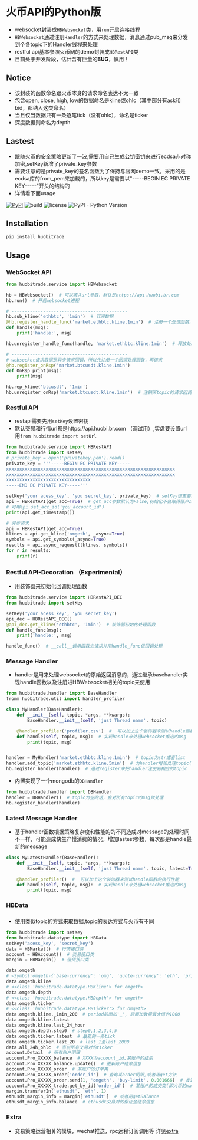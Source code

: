 # 火币API的Python版
- websocket封装成`HBWebsocket`类，用`run`开启连接线程
- `HBWebsocket`通过注册`Handler`的方式来处理数据，消息通过pub_msg来分发到个各topic下的Handler线程来处理
- restful api基本参照火币网的demo封装成`HBRestAPI`类
- 目前处于开发阶段，估计含有巨量的**BUG**，慎用！

## Notice
- 该封装的函数命名跟火币本身的请求命名表达不太一致
- 包含open, close, high, low的数据命名是kline或ohlc（其中部分有ask和bid，都纳入这类命名）
- 当且仅当数据只有一条逐笔tick（没有ohlc），命名是ticker
- 深度数据则命名为depth

## Lastest
- 跟随火币的安全策略更新了一波,需要用自己生成公钥密钥来进行ecdsa非对称加密,setKey新增了private_key参数
- 需要注意的是private_key的签名函数为了保持与官网demo一致，采用的是ecdsa库的from_pem来加载的，所以key是需要以"-----BEGIN EC PRIVATE KEY-----"开头的结构的
- 详情看下面usage

[![PyPI](https://img.shields.io/pypi/v/huobitrade.svg)](https://pypi.org/project/huobitrade/)
![build](https://travis-ci.org/hadrianl/huobi.svg?branch=master)
![license](https://img.shields.io/github/license/hadrianl/huobi.svg)
![PyPI - Python Version](https://img.shields.io/pypi/pyversions/huobitrade.svg)


## Installation
```sh
pip install huobitrade
```

## Usage

### WebSocket API
```python
from huobitrade.service import HBWebsocket

hb = HBWebsocket()  # 可以填入url参数，默认是https://api.huobi.br.com
hb.run()  # 开启websocket进程

# --------------------------------------------
hb.sub_kline('ethbtc', '1min')  # 订阅数据
@hb.register_handle_func('market.ethbtc.kline.1min')  # 注册一个处理函数，最好的处理方法应该是实现一个handler
def handle(msg):
    print('handle:', msg)

hb.unregister_handle_func(handle, 'market.ethbtc.kline.1min')  # 释放处理函数

# --------------------------------------------
# websocket请求数据是异步请求回调，所以先注册一个回调处理函数，再请求
@hb.register_onRsp('market.btcusdt.kline.1min')
def OnRsp_print(msg):
    print(msg)

hb.rep_kline('btcusdt', '1min')
hb.unregister_onRsp('market.btcusdt.kline.1min')  # 注销某topic的请求回调处理

```

### Restful API
- restapi需要先用`setKey`设置密钥
- 默认交易和行情url都是https://api.huobi.br.com （调试用）,实盘要设置url用`from huobitrade import setUrl`
```python
from huobitrade.service import HBRestAPI
from huobitrade import setKey
# private_key = open('privatekey.pem').read()
private_key = '''-----BEGIN EC PRIVATE KEY-----
xxxxxxxxxxxxxxxxxxxxxxxxxxxxxxxxxxxxxxxxxxxxxxxxxxxxxxxxxxxxxxxx
xxxxxxxxxxxxxxxxxxxxxxxxxxxxxxxxxxxxxxxxxxxxxxxxxxxxxxxxxxxxxxxx
xxxxxxxxxxxxxxxxxxxxxxxxxxxxxxxx
-----END EC PRIVATE KEY-----'''

setKey('your acess_key', 'you secret_key', private_key)  # setKey很重要，最好在引入其他模块之前先setKey，部分模块要基于密钥,private_key可以用上面两种其中一种
api = HBRestAPI(get_acc=True)  # get_acc参数默认为False,初始化不会取得账户ID，需要ID的函数无法使用
# 可用api.set_acc_id('you_account_id')
print(api.get_timestamp())

# 异步请求
api = HBRestAPI(get_acc=True)
klines = api.get_kline('omgeth', _async=True)
symbols = api.get_symbols(_async=True)
results = api.async_request([klines, symbols])
for r in results:
    print(r)
```

### Restful API-Decoration    （Experimental）
- 用装饰器来初始化回调处理函数
```python
from huobitrade.service import HBRestAPI_DEC
from huobitrade import setKey

setKey('your acess_key', 'you secret_key')
api_dec = HBRestAPI_DEC()
@api_dec.get_kline('ethbtc', '1min')  # 装饰器初始化处理函数
def handle_func(msg):
    print('handle:', msg)

handle_func()  # __call__调用函数会请求并用handle_func做回调处理

```

### Message Handler
- handler是用来处理websocket的原始返回消息的，通过继承basehandler实现handle函数以及注册进HBWebsocket相关的topic来使用
```python
from huobitrade.handler import BaseHandler
fromm huobitrade.util import handler_profiler

class MyHandler(BaseHandler):
    def __init__(self, topic, *args, **kwargs):
        BaseHandler.__init__(self, 'just Thread name', topic)

    @handler_profiler('profiler.csv')  #  可以加上这个装饰器来测试handle函数的执行性能,加参数会输出到单独文件
    def handle(self, topic, msg):  # 实现handle来处理websocket推送的msg
        print(topic, msg)


handler = MyHandler('market.ethbtc.kline.1min')  # topic为str或者list
handler.add_topic('market.ethbtc.kline.5min')  # 为handler增加处理topic(remove_topic来删除)
hb.register_handler(handler)  # 通过register来把handler注册到相应的topic


```
- 内置实现了一个mongodb的`DBHandler`
```python
from huobitrade.handler import DBHandler
handler = DBHandler()  # topic为空的话，会对所有topic的msg做处理
hb.register_handler(handler)
```

### Latest Message Handler
- 基于handler函数根据策略复杂度和性能的的不同造成对message的处理时间不一样，可能造成快生产慢消费的情况，增加lastest参数，每次都是handle最新的message
```python
class MyLatestHandler(BaseHandler):
    def __init__(self, topic, *args, **kwargs):
        BaseHandler.__init__(self, 'just Thread name', topic, latest=True)

    @handler_profiler()  #  可以加上这个装饰器来测试handle函数的执行性能
    def handle(self, topic, msg):  # 实现handle来处理websocket推送的msg
        print(topic, msg)
```

### HBData <h3 id="1.3.6"></h2>
- 使用类似topic的方式来取数据,topic的表达方式与火币有不同
```python
from huobitrade import setKey
from huobitrade.datatype import HBData
setKey('acess_key', 'secret_key')
data = HBMarket()  # 行情接口类
account = HBAccount()  # 交易接口类
margin = HBMargin()  # 借贷接口类

data.omgeth
# <Symbol:omgeth-{'base-currency': 'omg', 'quote-currency': 'eth', 'price-precision': 6, 'amount-precision': 4, 'symbol-partition': 'main'}>
data.omgeth.kline
# <<class 'huobitrade.datatype.HBKline'> for omgeth>
data.omgeth.depth
# <<class 'huobitrade.datatype.HBDepth'> for omgeth>
data.omgeth.ticker
# <<class 'huobitrade.datatype.HBTicker'> for omgeth>
data.omgeth.kline._1min_200  # period前面加'_', 后面加数量最大值为1000
data.omgeth.kline.latest
data.omgeth.kline.last_24_hour
data.omgeth.depth.step0  # step0,1,2,3,4,5
data.omgeth.ticker.latest  # 最新的一条tick
data.omgeth.ticker.last_20  # last_1至last_2000
data.all_24h_ohlc  # 当前所有交易对的ticker
account.Detail  # 所有账户明细
account.Pro_XXXXX_balance  # XXXX为account_id,某账户的结余
account.Pro_XXXXX_balance.update()  # 更新账户结余信息
account.Pro_XXXXX_order  # 某账户的订单类
account.Pro_XXXXX_order['order_id']  # 查询某order明细,或者用get方法
account.Pro_XXXXX_order.send(1, 'omgeth', 'buy-limit', 0.001666)  # 发送订单
account.Pro_XXXXX_trade.get_by_id('order_id')  # 某账户的成交类(即火币的matchresults),也可以直接索引
margin.transferIn('ethusdt', 'eth', 1)
ethusdt_margin_info = margin['ethusdt']  # 或者用getBalance
ethusdt_margin_info.balance  # ethusdt交易对的保证金结余信息

```

### Extra
- 交易策略运营相关的模块，wechat推送，rpc远程订阅调用等
详见[extra](https://github.com/hadrianl/huobi/blob/master/huobitrade/extra/log_handler.md)